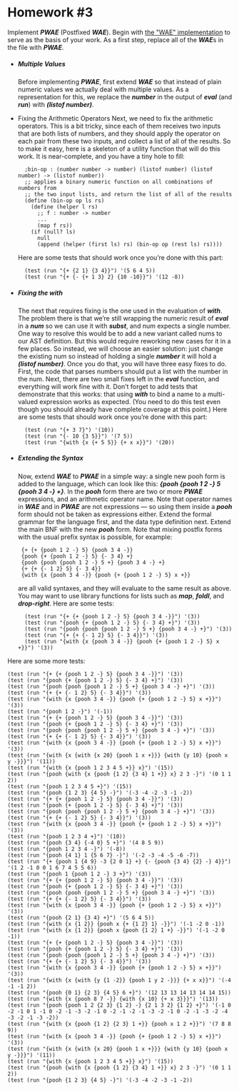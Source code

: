 # Homework #3

Implement ***PWAE*** (Postfixed ***WAE***). Begin with [the "WAE" implementation](http://plrg.kaist.ac.kr/home/lectures/cs32012/wae) to serve as the basis of your work. As a first step, replace all of the ***WAE***s in the file with ***PWAE***.

- ##### Multiple Values
	Before implementing ***PWAE***, first extend ***WAE*** so that instead of plain numeric values we actually deal with multiple values. As a representation for this, we replace the ***number*** in the output of ***eval*** (and ***run***) with ***(listof number)***.

- Fixing the Arithmetic Operators
	Next, we need to fix the arithmetic operators. This is a bit tricky, since each of them receives two inputs that are both lists of numbers, and they should apply the operator on each pair from these two inputs, and collect a list of all of the results. So to make it easy, here is a skeleton of a utility function that will do this work. It is near-complete, and you have a tiny hole to fill:

        ;bin-op : (number number -> number) (listof number) (listof number) -> (listof number))
        ;; applies a binary numeric function on all combinations of numbers from
        ;; the two input lists, and return the list of all of the results
        (define (bin-op op ls rs)
          (define (helper l rs)
            ;; f : number -> number
            ...
            (map f rs))
          (if (null? ls)
            null
            (append (helper (first ls) rs) (bin-op op (rest ls) rs))))

	Here are some tests that should work once you’re done with this part:

        (test (run "{+ {2 1} {3 4}}") '(5 6 4 5))
        (test (run "{+ {- {+ 1 3} 2} {10 -10}}") '(12 -8))

- ##### Fixing the ***with***
	The next that requires fixing is the one used in the evaluation of ***with***. The problem there is that we’re still wrapping the numeric result of ***eval*** in a ***num*** so we can use it with ***subst***, and num expects a single number.
	One way to resolve this would be to add a new variant called nums to our AST definition. But this would require reworking new cases for it in a few places. So instead, we will choose an easier solution: just change the existing num so instead of holding a single ***number*** it will hold a ***(listof number)***. Once you do that, you will have three easy fixes to do. First, the code that parses numbers should put a list with the number in the num. Next, there are two small fixes left in the ***eval*** function, and everything will work fine with it.
	Don’t forget to add tests that demonstrate that this works: that using ***with*** to bind a name to a multi-valued expression works as expected. (You need to do this test even though you should already have complete coverage at this point.) Here are some tests that should work once you’re done with this part:
    
        (test (run "{+ 3 7}") '(10))
        (test (run "{- 10 {3 5}}") '(7 5))
        (test (run "{with {x {+ 5 5}} {+ x x}}") '(20))

- ##### Extending the Syntax
	Now, extend ***WAE*** to ***PWAE*** in a simple way: a single new pooh form is added to the language, which can look like this: ***{pooh {pooh 1 2 -} 5 {pooh 3 4 -} +}***. In the ***pooh*** form there are two or more ***PWAE*** expressions, and an arithmetic operator name. Note that operator names in ***WAE*** and in ***PWAE*** are not expressions — so using them inside a ***pooh*** form should not be taken as expressions either.
	Extend the formal grammar for the language first, and the data type definition next. Extend the main BNF with the new ***pooh*** form. Note that mixing postfix forms with the usual prefix syntax is possible, for example:
    
       {+ {+ {pooh 1 2 -} 5} {pooh 3 4 -}}
       {pooh {+ {pooh 1 2 -} 5} {- 3 4} +}
       {pooh {pooh {pooh 1 2 -} 5 +} {pooh 3 4 -} +}
       {+ {+ {- 1 2} 5} {- 3 4}}
       {with {x {pooh 3 4 -}} {pooh {+ {pooh 1 2 -} 5} x +}}
   
	are all valid syntaxes, and they will evaluate to the same result as above.
	You may want to use library functions for lists such as ***map***, ***foldl***, and ***drop-right***. Here are some tests:
    
        (test (run "{+ {+ {pooh 1 2 -} 5} {pooh 3 4 -}}") '(3))
        (test (run "{pooh {+ {pooh 1 2 -} 5} {- 3 4} +}") '(3))
        (test (run "{pooh {pooh {pooh 1 2 -} 5 +} {pooh 3 4 -} +}") '(3))
        (test (run "{+ {+ {- 1 2} 5} {- 3 4}}") '(3))
        (test (run "{with {x {pooh 3 4 -}} {pooh {+ {pooh 1 2 -} 5} x +}}") '(3))

Here are some more tests:

    (test (run "{+ {+ {pooh 1 2 -} 5} {pooh 3 4 -}}") '(3))
    (test (run "{pooh {+ {pooh 1 2 -} 5} {- 3 4} +}") '(3))
    (test (run "{pooh {pooh {pooh 1 2 -} 5 +} {pooh 3 4 -} +}") '(3))
    (test (run "{+ {+ {- 1 2} 5} {- 3 4}}") '(3))
    (test (run "{with {x {pooh 3 4 -}} {pooh {+ {pooh 1 2 -} 5} x +}}") '(3))
    (test (run "{pooh 1 2 -}") '(-1))
    (test (run "{+ {+ {pooh 1 2 -} 5} {pooh 3 4 -}}") '(3))
    (test (run "{pooh {+ {pooh 1 2 -} 5} {- 3 4} +}") '(3))
    (test (run "{pooh {pooh {pooh 1 2 -} 5 +} {pooh 3 4 -} +}") '(3))
    (test (run "{+ {+ {- 1 2} 5} {- 3 4}}") '(3))
    (test (run "{with {x {pooh 3 4 -}} {pooh {+ {pooh 1 2 -} 5} x +}}") '(3))
    (test (run "{with {x {with {x 20} {pooh 1 x +}}} {with {y 10} {pooh x y -}}}") '(11))
    (test (run "{with {x {pooh 1 2 3 4 5 +}} x}") '(15))
    (test (run "{pooh {with {x {pooh {1 2} {3 4} 1 +}} x} 2 3 -}") '(0 1 1 2))
    (test (run "{pooh 1 2 3 4 5 +}") '(15))
    (test (run "{pooh {1 2 3} {4 5} -}") '(-3 -4 -2 -3 -1 -2))
    (test (run "{+ {+ {pooh 1 2 -} 5} {pooh 3 4 -}}") '(3))
    (test (run "{pooh {+ {pooh 1 2 -} 5} {- 3 4} +}") '(3))
    (test (run "{pooh {pooh {pooh 1 2 -} 5 +} {pooh 3 4 -} +}") '(3))
    (test (run "{+ {+ {- 1 2} 5} {- 3 4}}") '(3))
    (test (run "{with {x {pooh 3 4 -}} {pooh {+ {pooh 1 2 -} 5} x +}}") '(3))
    (test (run "{pooh 1 2 3 4 +}") '(10))
    (test (run "{pooh {3 4} {-4 0} 5 +}") '(4 8 5 9))
    (test (run "{pooh 1 2 3 4 -}") '(-8))
    (test (run "{pooh {4 1} 1 {5 6 7} -}") '(-2 -3 -4 -5 -6 -7))
    (test (run "{+ {pooh 1 {4 9} -3 {2 0 1} +} {- {pooh {3 4} {2} -} 4}}") '(1 2 -1 0 0 1 6 7 4 5 5 6))
    (test (run "{pooh 1 {pooh 1 2 -} 3 +}") '(3))
    (test (run "{+ {+ {pooh 1 2 -} 5} {pooh 3 4 -}}") '(3))
    (test (run "{pooh {+ {pooh 1 2 -} 5} {- 3 4} +}") '(3))
    (test (run "{pooh {pooh {pooh 1 2 -} 5 +} {pooh 3 4 -} +}") '(3))
    (test (run "{+ {+ {- 1 2} 5} {- 3 4}}") '(3))
    (test (run "{with {x {pooh 3 4 -}} {pooh {+ {pooh 1 2 -} 5} x +}}") '(3))
    (test (run "{pooh {2 1} {3 4} +}") '(5 6 4 5))
    (test (run "{with {x {1 2}} {pooh x {+ {1 2} 1} -}}") '(-1 -2 0 -1))
    (test (run "{with {x {1 2}} {pooh x {pooh {1 2} 1 +} -}}") '(-1 -2 0 -1))
    (test (run "{+ {+ {pooh 1 2 -} 5} {pooh 3 4 -}}") '(3))
    (test (run "{pooh {+ {pooh 1 2 -} 5} {- 3 4} +}") '(3))
    (test (run "{pooh {pooh {pooh 1 2 -} 5 +} {pooh 3 4 -} +}") '(3))
    (test (run "{+ {+ {- 1 2} 5} {- 3 4}}") '(3))
    (test (run "{with {x {pooh 3 4 -}} {pooh {+ {pooh 1 2 -} 5} x +}}") '(3))
    (test (run "{with {x {with {y {1 -2}} {pooh 1 y 2 -}}} {+ x x}}") '(-4 -1 -1 2))
    (test (run "{pooh {0 1} {2 3} {4 5} 6 +}") '(12 13 13 14 13 14 14 15))
    (test (run "{with {x {pooh 8 7 -}} {with {x 10} {+ x 3}}}") '(13))
    (test (run "{pooh {pooh 1 2 {2 3} {1 2} -} {2 1 3 2} {1 2} +}") '(-1 0 -2 -1 0 1 -1 0 -2 -1 -3 -2 -1 0 -2 -1 -2 -1 -3 -2 -1 0 -2 -1 -3 -2 -4 -3 -2 -1 -3 -2))
    (test (run "{with {x {pooh {1 2} {2 3} 1 +}} {pooh x 1 2 +}}") '(7 8 8 9))
    (test (run "{with {x {pooh 3 4 -}} {pooh {+ {pooh 1 2 -} 5} x +}}") '(3))
    (test (run "{with {x {with {x 20} {pooh 1 x +}}} {with {y 10} {pooh x y -}}}") '(11))
    (test (run "{with {x {pooh 1 2 3 4 5 +}} x}") '(15))
    (test (run "{pooh {with {x {pooh {1 2} {3 4} 1 +}} x} 2 3 -}") '(0 1 1 2))
    (test (run "{pooh {1 2 3} {4 5} -}") '(-3 -4 -2 -3 -1 -2))